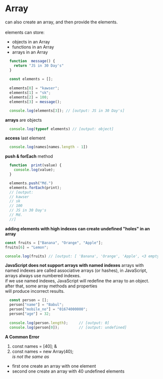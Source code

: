 # Array

can also create an array, and then provide the elements. <br/>
<br/>
elements can store:  
* objects in an Array 
* functions in an Array 
* arrays in an Array

```javascript
  function  message() {
    return "JS in 30 Day's"
  }
  
  const elements = [];
  
  elements[0] = "kawser";
  elements[1] = "sk";
  elements[2] = 100;
  elements[3] = message();

  console.log(elements[3]); // [output: JS in 30 Day's]
```

**arrays** are objects

```javascript
  console.log(typeof elements) // [output: object]
```

**access** last element

```javascript
  console.log(names[names.length - 1])
```

**push & forEach** method

```javascript
  function  print(value) {
    console.log(value);
  }

  elements.push("Md.")
  elements.forEach(print); 
  // [output:
  // kawser
  // sk
  // 100
  // JS in 30 Day's
  // Md.
  //]
```

**adding elements with high indexes can create undefined "holes" in an array**

```javascript
const fruits = ["Banana", "Orange", "Apple"];
fruits[6] = "Lemon";

console.log(fruits) // [output: [ 'Banana', 'Orange', 'Apple', <3 empty items>, 'Lemon' ]]
```

**JavaScript does not support arrays with named indexes**
arrays with named indexes are called associative arrays (or hashes), in JavaScript, arrays always use numbered indexes. <br/>
if we use named indexes, JavaScript will redefine the array to an object. after that, some array methods and properties <br/>
will produce incorrect results.

```javascript
  const person = [];
  person["name"] = "Babul";
  person["mobile_no"] = "01674000000";
  person["age"] = 32;
  
  console.log(person.length);     // [output: 0]
  console.log(person[0]);         // [output: undefined]
```

**A Common Error**

1. const names = [40]; & </br>
2. const names = new Array(40); </br>
   *is not the same as* </br>

* first one create an array with one element
* second one create an array with 40 undefined elements


